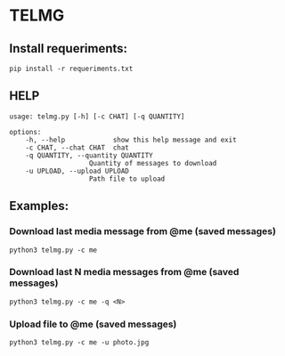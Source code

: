 # TELMG

## Install requeriments: 
    
    pip install -r requeriments.txt
    
## HELP
    usage: telmg.py [-h] [-c CHAT] [-q QUANTITY]

    options:
        -h, --help            show this help message and exit
        -c CHAT, --chat CHAT  chat
        -q QUANTITY, --quantity QUANTITY
                        Quantity of messages to download
        -u UPLOAD, --upload UPLOAD
                        Path file to upload

## Examples:
### Download last media message from @me (saved messages)
    python3 telmg.py -c me
### Download last N media messages from @me (saved messages)
    python3 telmg.py -c me -q <N>
### Upload file to @me (saved messages)
    python3 telmg.py -c me -u photo.jpg

